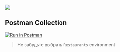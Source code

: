 ![](https://github.com/InaraShalfei/restaurants/actions/workflows/main.yml/badge.svg)

## Postman Collection
[![Run in Postman](https://run.pstmn.io/button.svg)](https://app.getpostman.com/run-collection/15098807-f9b86633-752c-477b-b719-9dfcba6c77cd?action=collection%2Ffork&collection-url=entityId%3D15098807-f9b86633-752c-477b-b719-9dfcba6c77cd%26entityType%3Dcollection%26workspaceId%3D73e49327-0e76-47de-9b02-708146508adb#?env%5BRestaurants%5D=W3sia2V5IjoiQkFTRV9VUkwiLCJ2YWx1ZSI6IiBodHRwOi8vMTI3LjAuMC4xOjgwMDAvIiwiZW5hYmxlZCI6dHJ1ZX1d)

> Не забудьте выбрать `Restaurants` environment
